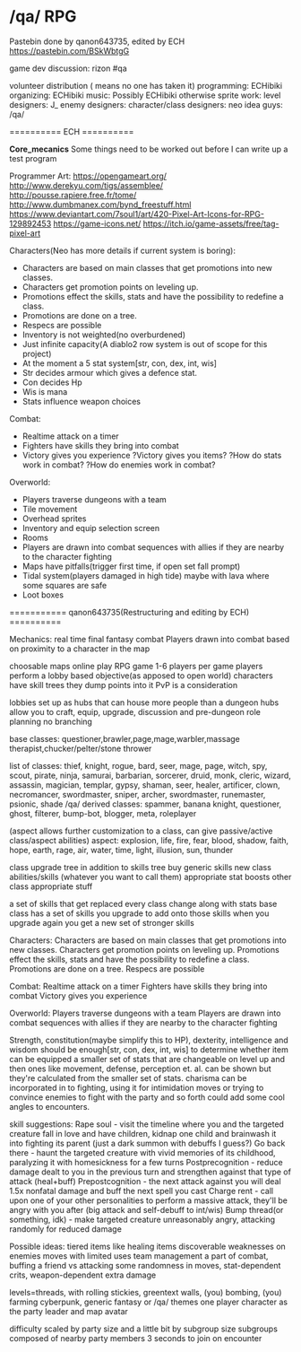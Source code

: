 # /qa/ RPG

Pastebin done by qanon643735, edited by ECH https://pastebin.com/BSkWbtgG

game dev discussion: rizon #qa
 
volunteer distribution (<Vacant> means no one has taken it)
programming: ECHibiki
organizing: ECHibiki
music: Possibly ECHibiki otherwise <Vacant>
sprite work: <Vacant>
level designers: J_
enemy designers: <Vacant>
character/class designers: neo
idea guys: /qa/

========== ECH ==========

__Core_mecanics__
Some things need to be worked out before I can write up a test program

Programmer Art:
https://opengameart.org/
http://www.derekyu.com/tigs/assemblee/
http://pousse.rapiere.free.fr/tome/
http://www.dumbmanex.com/bynd_freestuff.html
https://www.deviantart.com/7soul1/art/420-Pixel-Art-Icons-for-RPG-129892453
https://game-icons.net/
https://itch.io/game-assets/free/tag-pixel-art

Characters(Neo has more details if current system is boring):
- Characters are based on main classes that get promotions into new classes.
- Characters get promotion points on leveling up.
- Promotions effect the skills, stats and have the possibility to redefine a class.
- Promotions are done on a tree.
- Respecs are possible
- Inventory is not weighted(no overburdened)
- Just infinite capacity(A diablo2 row system is out of scope for this project)
- At the moment a 5 stat system[str, con, dex, int, wis]
- Str decides armour which gives a defence stat. 
- Con decides Hp
- Wis is mana
- Stats influence weapon choices

Combat:
- Realtime attack on a timer
- Fighters have skills they bring into combat
- Victory gives you experience
?Victory gives you items?
?How do stats work in combat?
?How do enemies work in combat?

Overworld:
- Players traverse dungeons with a team
- Tile movement
- Overhead sprites
- Inventory and equip selection screen
- Rooms
- Players are drawn into combat sequences with allies if they are nearby to the character fighting
- Maps have pitfalls(trigger first time, if open set fall prompt)
- Tidal system(players damaged in high tide) maybe with lava where some squares are safe
- Loot boxes

=========== qanon643735(Restructuring and editing by ECH) ==========

Mechanics: 
real time final fantasy combat
Players drawn into combat based on proximity to a character in the map 

choosable maps 
online play RPG game
1-6 players per game
players perform a lobby based objective(as apposed to open world)
characters have skill trees they dump points into it
PvP is a consideration
 
lobbies set up as hubs that can house more people than a dungeon
hubs allow you to craft, equip, upgrade, discussion and pre-dungeon role planning
no branching


base classes: 
questioner,brawler,page,mage,warbler,massage therapist,chucker/pelter/stone thrower
 
list of classes: 
thief, knight, rogue, bard, seer, mage, page, witch, spy, scout, pirate, ninja, samurai, barbarian, sorcerer, druid, monk, cleric, wizard, assassin, magician, templar, gypsy, shaman, seer, healer, artificer, clown, necromancer, swordmaster, sniper, archer, swordmaster, runemaster, psionic, shade
/qa/ derived classes: spammer, banana knight, questioner, ghost, filterer, bump-bot, blogger, meta, roleplayer
 
(aspect allows further customization to a class, can give passive/active class/aspect abilities)
aspect: explosion, life, fire, fear, blood, shadow, faith, hope, earth, rage, air, water, time, light, illusion, sun, thunder
 
class upgrade tree in addition to skills tree
buy generic skills
new class abilities/skills (whatever you want to call them)
appropriate stat boosts
other class appropriate stuff
 
a set of skills that get replaced every class change along with stats
base class has a set of skills
you upgrade to add onto those skills
when you upgrade again you get a new set of stronger skills
 
Characters:
Characters are based on main classes that get promotions into new classes.
Characters get promotion points on leveling up.
Promotions effect the skills, stats and have the possibility to redefine a class.
Promotions are done on a tree.
Respecs are possible
 
Combat:
Realtime attack on a timer
Fighters have skills they bring into combat
Victory gives you experience
 
Overworld:
Players traverse dungeons with a team
Players are drawn into combat sequences with allies if they are nearby to the character fighting
 
Strength, constitution(maybe simplify this to HP), dexterity, intelligence and wisdom should be enough[str, con, dex, int, wis] to determine whether item can be equipped
a smaller set of stats that are changeable on level up and then ones like movement, defense, perception et. al. can be shown but they're calculated from the smaller set of stats.
charisma can be incorporated in to fighting, using it for intimidation moves or trying to convince enemies to fight with the party and so forth could add some cool angles to encounters.
 
skill suggestions:
Rape soul - visit the timeline where you and the targeted creature fall in love and have children, kidnap one child and brainwash it into fighting its parent (just a dark summon with debuffs I guess?)
Go back there - haunt the targeted creature with vivid memories of its childhood, paralyzing it with homesickness for a few turns
Postprecognition - reduce damage dealt to you in the previous turn and strengthen against that type of attack (heal+buff)
Prepostcognition - the next attack against you will deal 1.5x nonfatal damage and buff the next spell you cast
Charge rent - call upon one of your other personalities to perform a massive attack, they'll be angry with you after (big attack and self-debuff to int/wis)
Bump thread(or something, idk) - make targeted creature unreasonably angry, attacking randomly for reduced damage


Possible ideas:
tiered items like healing items
discoverable weaknesses on enemies
moves with limited uses
team management a part of combat, buffing a friend vs attacking
some randomness in moves, stat-dependent crits, weapon-dependent extra damage
  
levels=threads, with rolling stickies, greentext walls, (you) bombing, (you) farming
cyberpunk, generic fantasy or /qa/ themes
one player character as the party leader and map avatar
 
difficulty scaled by party size and a little bit by subgroup size
subgroups composed of nearby party members
3 seconds to join on encounter
